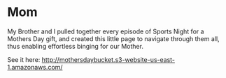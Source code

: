 # Mom
My Brother and I pulled together every episode of Sports Night for a Mothers Day gift, and created this little page to navigate through them all, thus enabling effortless binging for our Mother.

See it here:
http://mothersdaybucket.s3-website-us-east-1.amazonaws.com/
